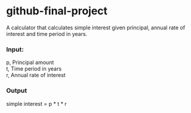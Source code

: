 # github-final-project

A calculator that calculates simple interest given principal, annual rate of interest and time period in years.

### Input:<br />
  p, Principal amount <br />
  t, Time period in years <br />
  r, Annual rate of interest

### Output
  simple interest = p * t * r
